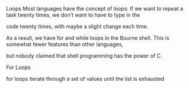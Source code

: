  Loops
Most languages have the concept of loops: If we want to repeat a task twenty times, we don't want to have to type in the 

code twenty times, with maybe a slight change each time.

As a result, we have for and while loops in the Bourne shell. This is somewhat fewer features than other languages, 

but nobody claimed that shell programming has the power of C.


For Loops

for loops iterate through a set of values until the list is exhausted
